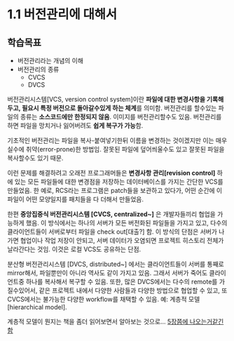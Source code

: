 # 1.1 버전관리에 대해서

## 학습목표
- 버전관리라는 개념의 이해
- 버전관리의 종류
   - CVCS
   - DVCS

버전관리시스템[VCS, version control system]이란 **파일에 대한 변경사항을 기록해두고, 필요시 특정 버전으로 돌아갈수있게 하는 체계**를 의미함. 버전관리를 할수있는 파일의 종류는 **소스코드에만 한정되지 않음**. 이미지를 버전관리할수도 있음. 버전관리를 하면 파일을 망치거나 잃어버려도 **쉽게 복구가 가능**함.

기초적인 버전관리는 파일을 복사-붙여넣기한뒤 이름을 변경하는 것이겠지만 이는 매우 실수에 취약(error-prone)한 방법임. 잘못된 파일에 덮어씌울수도 있고 잘못된 파일을 복사할수도 있기 때문.

이런 문제를 해결하려고 오래전 프로그래머들은 **변경사항 관리[revision control]** 하에 있는 모든 파일들에 대한 변경점을 저장하는 데이터베이스를 가지는 간단한 VCS를 만들었음. 한 예로, RCS라는 프로그램은 patch들을 보관하고 있다가, 어떤 순간에 이 파일이 어떤 모양일지를 패치들을 다 더해서 만들었음.

한편 **중앙집중식 버전관리시스템 [CVCS, centralized~]** 은 개발자들끼리 협업을 가능하게 했음. 이 방식에서는 하나의 서버가 모든 버전화된 파일들을 가지고 있고, 다수의 클라이언트들이 서버로부터 파일을 check out[대출?] 함. 이 방식의 단점은 서버가 나가면 협업이나 작업 저장이 안되고, 서버 데이터가 오염되면 프로젝트 히스토리 전체가 날라간다는 것임. 이것은 로컬 VCS도 공유하는 단점.

분산형 버전관리시스템 [DVCS, distributed~] 에서는 클라이언트들이 서버를 통째로 mirror해서, 파일뿐만이 아니라 역사도 같이 가지고 있음. 그래서 서버가 죽어도 클라이언트중 하나를 복사해서 복구할 수 있음. 또한, 많은 DVCS에서는 다수의 remote를 가질수있어서, 같은 프로젝트 내에서 다양한 사람들과 다양한 방법으로 협업할 수 있고, 또 CVCS에서는 불가능한 다양한 workflow를 채택할 수 있음. 예: 계층적 모델[hierarchical model].

계층적 모델이 뭔지는 책을 좀더 읽어보면서 알아보는 것으로… [5장쯤에 나오는거같긴함](https://git-scm.com/book/ms/v2/Distributed-Git-Distributed-Workflows)